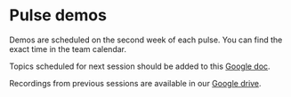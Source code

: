 Pulse demos
===========

Demos are scheduled on the second week of each pulse. You can find the exact time in the team calendar.

Topics scheduled for next session should be added to this [Google doc](https://docs.google.com/document/d/16b58hmRBKcGvZ65ao6VUNUNliK5O0k8jNxvvmoadLJU/).

Recordings from previous sessions are available in our [Google drive](https://canonical-platform-engineering.readthedocs-hosted.com/en/latest/delivery-workflows/pulses/pulse-demo/).
